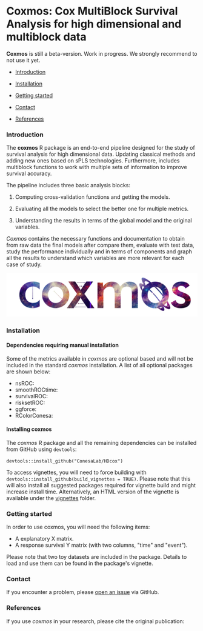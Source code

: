 # Coxmos: Cox MultiBlock Survival Analysis for high dimensional and multiblock data

**Coxmos** is still a beta-version. Work in progress. We strongly recommend to not use it yet.

* [Introduction](https://github.com/ConesaLab/HDcox/edit/master/README.md#introduction)

* [Installation](https://github.com/ConesaLab/HDcox/edit/master/README.md#installation)

* [Getting started](https://github.com/ConesaLab/HDcox/edit/master/README.md#getting-started)

* [Contact](https://github.com/ConesaLab/HDcox/edit/master/README.md#contact)

* [References](https://github.com/ConesaLab/HDcox/edit/master/README.md#references)


### Introduction
The **coxmos** R package is an end-to-end pipeline designed for the study of survival analysis for 
high dimensional data. Updating classical methods and adding new ones based on sPLS technologies. 
Furthermore, includes multiblock functions to work with multiple sets of information to improve 
survival accuracy. 

The pipeline includes three basic analysis blocks:

1. Computing cross-validation functions and getting the models. 

2. Evaluating all the models to select the better one for multiple metrics.

3. Understanding the results in terms of the global model and the original variables.

*Coxmos* contains the necessary functions and documentation to obtain from raw data the final models
after compare them, evaluate with test data, study the performance individually and in terms of 
components and graph all the results to understand which variables are more relevant for each case 
of study.

![](images/logo.png)

### Installation

#### Dependencies requiring manual installation

Some of the metrics available in *coxmos* are optional based and will not be included in the 
standard *coxmos* installation. A list of all optional packages are shown below:

* nsROC:
* smoothROCtime:
* survivalROC:
* risksetROC:
* ggforce:
* RColorConesa:

#### Installing coxmos

The *coxmos* R package and all the remaining dependencies can be installed 
from GitHub using `devtools`:

```
devtools::install_github("ConesaLab/HDcox")
```

To access vignettes, you will need to force building with
`devtools::install_github(build_vignettes = TRUE)`. Please note that this will
also install all suggested packages required for vignette build and might 
increase install time. Alternatively, an HTML version of the vignette is
available under the [vignettes](https://github.com/ConesaLab/HDcox/tree/master/vignettes)
folder.


### Getting started

In order to use coxmos, you will need the following items:

- A explanatory X matrix.
- A response survival Y matrix (with two columns, "time" and "event").

Please note that two toy datasets are included in the package. Details to load and use them can be 
found in the package's vignette.


### Contact
If you encounter a problem, please 
[open an issue](https://github.com/ConesaLab/HDcox/issues) via GitHub.

  
### References
If you use *coxmos* in your research, please cite the original publication:

